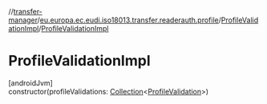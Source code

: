 //[transfer-manager](../../../index.md)/[eu.europa.ec.eudi.iso18013.transfer.readerauth.profile](../index.md)/[ProfileValidationImpl](index.md)/[ProfileValidationImpl](-profile-validation-impl.md)

# ProfileValidationImpl

[androidJvm]\
constructor(profileValidations: [Collection](https://kotlinlang.org/api/latest/jvm/stdlib/kotlin-stdlib/kotlin.collections/-collection/index.html)&lt;[ProfileValidation](../-profile-validation/index.md)&gt;)
